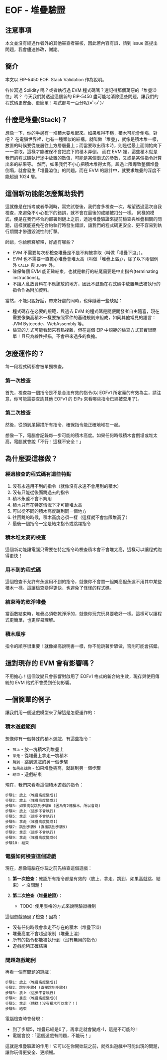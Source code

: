 # EOF - 堆疊驗證

## 注意事項

本文並沒有經過作者外的其他審查者審核，因此若內容有誤，請到 issue 區提出問題，我會儘速修改，謝謝。

## 簡介

本文以 EIP-5450 EOF: Stack Validation 作為說明。

各位寫過 Solidity 嗎？或者執行過 EVM 程式碼嗎？還記得那個萬惡的「堆疊溢位」嗎？
今天我們將透過這個新的 EIP-5450 盡可能地消除這些問題，讓我們的程式碼更安全、更簡單！考試都考一百分呢(=ﾟωﾟ)ﾉ

## 什麼是堆疊(Stack)？

想像一下，你的手邊有一堆積木要堆起來。如果堆得不穩，積木可能會倒塌，對吧？
在電腦世界裡，也有一種類似的結構，就叫做「堆疊」，就像是積木堆一樣，放置的時候要從底層往上方層層疊上；而當要取出積木時，則是從最上面開始向下一一拿取，這樣才能確保不會把底下的積木弄倒。
而在 EVM 裡，這些積木就是我們的程式碼執行途中放置的數值，可能是某個函式的參數，又或是某個指令計算出來的結果等。
然而，如果我們不小心把積木堆得太高，超過上限導致整個堆疊倒塌，就會發生「堆疊溢位」的問題。而在 EVM 的設計中，就要求堆疊的深度不能超過 1024 層。

## 這個新功能能怎麼幫助我們

這就像是在指考或者學測時，寫完試卷後，我們會多檢查一次，希望透過這次自我檢查，來避免不小心犯下的錯誤，就不會在最後的成績被扣分一樣。
同樣的模式，便是在我們將合約部署到鏈上之前，透過堆疊驗證來提前檢查與堆疊相關的問題，這樣就能避免在合約執行時發生錯誤，讓我們的程式碼更安全、更不容易到執行期間才慘遭毀滅性的打擊。

師爺，你給解釋解釋，好處有哪些？

- EVM 不需要每次都檢查堆疊是不是不夠被拿取（叫做「堆疊下溢」）。
- EVM 也不需要一直擔心堆疊會堆太高（叫做「堆疊上溢」），除了以下兩個例外 `CALLF` 與 `JUMPF` 外。
- 確保每個 EVM 能正確結束，也就是執行的結尾需要是中止指令(terminating instructions)。
- 不讓人亂放資料在不應該放的地方，因此不鼓勵在程式碼中放置無法被執行的指令作為附加資料。

當然，不能只說好話，帶來好處的同時，也伴隨著一些缺點：

- 程式碼存在必要的規範，與過去 EVM 的程式碼是隨便開發者自由隨喜，現在需要像樂高積木一樣要按照零件的基礎規則來組成，如同其他常見的語言：JVM Bytecode、WebAssembly 等。
- 檢查的方式可能看起來有點複雜，但在這個 EIP 中規範的檢查方式其實很簡單！且只為線性掃描，不會帶來過多的負擔。

## 怎麼運作的？

每一段程式碼都會被單獨檢查。

### 第一次檢查

首先，檢查每一個指令是不是合法有效的指令(以 EOFv1 所定義的有效為主，請注意，你可能需要查詢其他 EOFv1 的 EIPs 來看哪些指令已經被棄用了)。

### 第二次檢查

然後，從頭到尾掃描所有指令，確保指令能正確地堆在一起。

想像一下，電腦會記錄每一步可能的積木高度。如果任何時候積木會倒塌或堆太高，電腦就會說「不行！這樣不安全！」

## 為什麼要這樣做？

### 經過檢查的程式碼有這些特點

1. 沒有永遠用不到的指令（就像沒有永遠不會用到的積木）
2. 沒有只能從後面跳過去的指令
3. 積木永遠不會不夠用
4. 積木只有在特定情況下才可能堆太高
5. 可以從不同的積木高度跳到同一個地方
6. 往回跳的時候，積木高度必須一樣（這樣就不會無限堆高了）
7. 最後一個指令一定是結束指令或跳躍指令

### 積木堆太高的檢查

這個新功能讓電腦只需要在特定指令時檢查積木會不會堆太高，這樣可以讓程式跑得更快！

### 用不到的程式碼

這個檢查不允許有永遠用不到的指令，就像你不會買一組樂高但永遠不用其中某些積木一樣。這讓檢查變得更快，也避免了怪怪的程式碼。

### 結束時的乾淨堆疊

當函數結束時，堆疊必須乾乾淨淨的，就像你玩完玩具要收好一樣。這樣可以讓程式更簡單，也更容易理解。

### 積木順序

指令的順序很重要！就像樂高說明書一樣，你不能跳著步驟做，否則可能會搭錯。

## 這對現存的 EVM 會有影響嗎？

不用擔心！這個改變只會影響對啟用了 EOFv1 格式的新合約生效，現存與使用傳統的 EVM 格式不會受到任何影響。

## 一個簡單的例子

讓我們用一個遊戲模型來了解這是怎麼運作的：

### 積木遊戲範例

想像你有一個特殊的積木遊戲，有這些指令：

- `放上` - 放一塊積木到堆疊上
- `拿走` - 從堆疊上拿走一塊積木
- `跳到` - 跳到遊戲的另一個步驟
- `如果高就跳` - 如果堆疊夠高，就跳到另一個步驟
- `結束` - 遊戲結束

現在，我們來看看這個積木遊戲的指令：

```console
步驟1: 放上 (堆疊高度變成1)
步驟2: 放上 (堆疊高度變成2)
步驟3: 如果高就跳到步驟6 (因為有2塊積木，所以會跳)
步驟4: 放上 (這步不會執行)
步驟5: 拿走 (這步不會執行)
步驟6: 拿走 (堆疊高度變成1)
步驟7: 跳到步驟9 (直接跳到步驟9)
步驟8: 拿走 (這步不會執行)
步驟9: 拿走 (堆疊高度變成0)
步驟10: 結束
```

### 電腦如何檢查這個遊戲

現在，想像電腦在你玩之前先檢查這個遊戲：

1. **第一次檢查**：確認所有指令都是有效的（放上、拿走、跳到、如果高就跳、結束）✓ 沒問題！

2. **第二次檢查（堆疊驗證）**：
   - TODO: 使用表格的方式來說明驗證機制

這個遊戲通過了檢查！因為：

- 沒有任何時候會拿走不存在的積木（堆疊下溢）
- 堆疊高度不會超過限制（堆疊上溢）
- 所有的指令都能被執行到（沒有無用的指令）
- 遊戲能夠正確結束

### 問題遊戲範例

再看一個有問題的遊戲：

```console
步驟1: 放上 (堆疊高度變成1)
步驟2: 跳到步驟4 (直接跳到步驟4)
步驟3: 放上 (這步不會執行)
步驟4: 拿走 (堆疊高度變成0)
步驟5: 拿走 (糟糕！沒有積木可以拿了！)
步驟6: 結束
```

電腦檢查時會發現：

- 到了步驟5，堆疊已經是0了，再拿走就會變成-1，這是不可能的！
- 電腦會說：「這個遊戲有問題，不能玩！」

這就是堆疊驗證的作用！它可以在你開始玩之前，就找出遊戲中可能出現的問題，讓你玩得更安全、更順暢。
